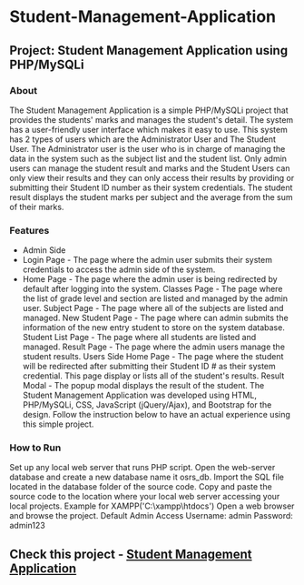 # Student-Management-Application

## Project: Student Management Application using PHP/MySQLi

### About
The Student Management Application is a simple PHP/MySQLi project that provides the students' marks and manages the student's detail. The system has a user-friendly user interface which makes it easy to use. This system has 2 types of users which are the Administrator User and The Student User. The Administrator user is the user who is in charge of managing the data in the system such as the subject list and the student list. Only admin users can manage the student result and marks and the Student Users can only view their results and they can only access their results by providing or submitting their Student ID number as their system credentials. The student result displays the student marks per subject and the average from the sum of their marks.

### Features
- Admin Side
- Login Page - The page where the admin user submits their system credentials to access the admin side of the system.
- Home Page - The page where the admin user is being redirected by default after logging into the system.
Classes Page - The page where the list of grade level and section are listed and managed by the admin user.
Subject Page - The page where all of the subjects are listed and managed.
New Student Page - The page where can admin submits the information of the new entry student to store on the system database.
Student List Page - The page where all students are listed and managed.
Result Page - The page where the admin users manage the student results.
Users Side
Home Page - The page where the student will be redirected after submitting their Student ID # as their system credential. This page display or lists all of the student's results.
Result Modal - The popup modal displays the result of the student.
The Student Management Application was developed using HTML, PHP/MySQLi, CSS, JavaScript (jQuery/Ajax), and Bootstrap for the design. Follow the instruction below to have an actual experience using this simple project.

### How to Run
Set up any local web server that runs PHP script.
Open the web-server database and create a new database name it osrs_db.
Import the SQL file located in the database folder of the source code.
Copy and paste the source code to the location where your local web server accessing your local projects. Example for XAMPP('C:\xampp\htdocs')
Open a web browser and browse the project.
​​​​​​​Default Admin Access
Username: admin
Password: admin123

## Check this project - [Student Management Application](http://studentmanagementapplication.great-site.net/)
